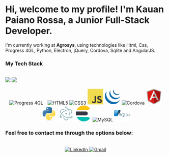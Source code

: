 <h1>Hi, welcome to my profile! I'm Kauan Paiano Rossa, a Junior Full-Stack Developer.</h1>

<p>
  I'm currently working at <strong>Agrosys</strong>, using technologies like Html, Css, Progress 4GL, Python, Electron, jQuery, Cordova, Sqlite and AngularJS.
</p>

<h3>My Tech Stack</h3>
<br>
<div>
    <div>
      <img height="180em" src="https://github-readme-stats.vercel.app/api?username=KauanRossa&show_icons=true&theme=prussian">
      <img height="180em" src="https://github-readme-stats.vercel.app/api/top-langs/?username=KauanRossa&layout=compact&theme=prussian">
    </div>
    <div align="center">
        <br>
        <img src="https://chriscamicas.gallerycdn.vsassets.io/extensions/chriscamicas/openedge-abl/1.2.0/1587754986999/Microsoft.VisualStudio.Services.Icons.Default" width="50" height="50" alt="Progress 4GL" style="margin-right: 10px"/>
        <img src="https://cdn.jsdelivr.net/gh/devicons/devicon/icons/html5/html5-original.svg" width="50" height="50" alt="HTML5"/>
        <img src="https://cdn.jsdelivr.net/gh/devicons/devicon/icons/css3/css3-original-wordmark.svg" width="50" height="50" alt="CSS3"/>
        <img src="https://github.com/devicons/devicon/blob/master/icons/javascript/javascript-original.svg" width="50" height="50" alt="JavaScript"/>
        <img src="https://github.com/devicons/devicon/blob/master/icons/jquery/jquery-original.svg" width="50" height="50" alt="jQuery"/>
        <img src="https://cordova.apache.org/static/img/cordova_256.png" width="50" height="50" alt="Cordova"/>
        <img src="https://github.com/devicons/devicon/blob/master/icons/angularjs/angularjs-original.svg" width="50" height="50" alt="AngularJS"/>
        <img src="https://github.com/devicons/devicon/blob/master/icons/python/python-original.svg" width="50" height="50" alt="Python"/>
        <img src="https://github.com/devicons/devicon/blob/master/icons/electron/electron-original.svg" width="50" height="50" alt="Electron"/>
        <img src="https://github.com/devicons/devicon/blob/master/icons/elasticsearch/elasticsearch-original.svg" width="50" height="50" alt="Elasticsearch"/>
        <img src="https://cdn.jsdelivr.net/gh/devicons/devicon/icons/mysql/mysql-original-wordmark.svg" width="50" height="50" alt="MySQL"/>
        <img src="https://github.com/devicons/devicon/blob/master/icons/sqlite/sqlite-original-wordmark.svg" width="50" height="50" alt="SQLite"/>
    </div>
    <h3>Feel free to contact me through the options below:</h3>
    <br>
    <div align="center">
        <a href="https://www.linkedin.com/in/kauan-paiano-rossa-845802269/">
            <img src="https://img.shields.io/badge/LinkedIn-0077B5?style=for-the-badge&logo=linkedin&logoColor=white" alt="LinkedIn">
        </a>
        <a href="mailto:kauanprog@gmail.com">
            <img src="https://img.shields.io/badge/Gmail-D14836?style=for-the-badge&logo=gmail&logoColor=white" alt="Gmail">
        </a>
    </div>
</div>
